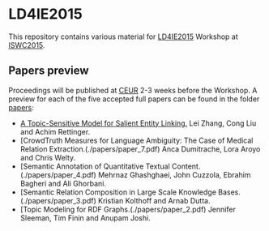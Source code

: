 # LD4IE2015
This repository contains various material for [LD4IE2015](http://oak.dcs.shef.ac.uk/ld4ie2015) Workshop at [ISWC2015](http://iswc2015.semanticweb.org/).

## Papers preview ##
Proceedings will be published at [CEUR](http://ceur-ws.org/) 2-3 weeks before the Workshop.
A preview for each of the five accepted full papers can be found in the folder [papers](./papers):
- [A Topic-Sensitive Model for Salient Entity Linking.](./papers/paper_1.pdf) Lei Zhang, Cong Liu and Achim Rettinger.
- [CrowdTruth Measures for Language Ambiguity: The Case of Medical Relation Extraction.(./papers/paper_7.pdf)   Anca Dumitrache, Lora Aroyo and Chris Welty.
- [Semantic Annotation of Quantitative Textual Content.(./papers/paper_4.pdf)  Mehrnaz Ghashghaei, John Cuzzola, Ebrahim Bagheri and Ali Ghorbani.
- [Semantic Relation Composition in Large Scale Knowledge Bases.(./papers/paper_3.pdf)  Kristian Kolthoff and Arnab Dutta.
- [Topic Modeling for RDF Graphs.(./papers/paper_2.pdf)  Jennifer Sleeman, Tim Finin and Anupam Joshi.
